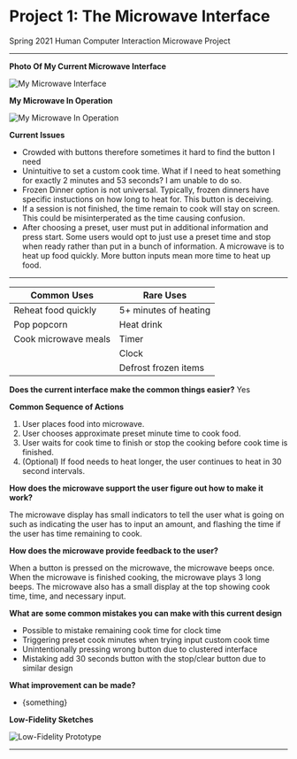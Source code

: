 # Project 1: The Microwave Interface
Spring 2021 Human Computer Interaction Microwave Project

---

**Photo Of My Current Microwave Interface**

![My Microwave Interface](./assets/my_microwave_interface.gif)

**My Microwave In Operation**

![My Microwave In Operation](./assets/my_microwave_in_operation.gif)

**Current Issues**
- Crowded with buttons therefore sometimes it hard to find the button I need
- Unintuitive to set a custom cook time. What if I need to heat something for exactly 2 minutes and 53 seconds? I am unable to do so.
- Frozen Dinner option is not universal. Typically, frozen dinners have specific instuctions on how long to heat for. This button is deceiving.
- If a session is not finished, the time remain to cook will stay on screen. This could be misinterperated as the time causing confusion.
- After choosing a preset, user must put in additional information and press start. Some users would opt to just use a preset time and stop when ready rather than put in a bunch of information. A microwave is to heat up food quickly. More button inputs mean more time to heat up food.

---

|Common Uses|Rare Uses|
|-|-|
|Reheat food quickly| 5+ minutes of heating|
|Pop popcorn|Heat drink|
|Cook microwave meals|Timer|
||Clock|
||Defrost frozen items|

**Does the current interface make the common things easier?** Yes

**Common Sequence of Actions**
1. User places food into microwave.
2. User chooses approximate preset minute time to cook food.
3. User waits for cook time to finish or stop the cooking before cook time is finished.
4. (Optional) If food needs to heat longer, the user continues to heat in 30 second intervals.

**How does the microwave support the user figure out how to make it work?**

The microwave display has small indicators to tell the user what is going on such as indicating the user has to input an amount, and flashing the time if the user has time remaining to cook.

**How does the microwave provide feedback to the user?**

When a button is pressed on the microwave, the microwave beeps once. When the microwave is finished cooking, the microwave plays 3 long beeps. The microwave also has a small display at the top showing cook time, time, and necessary input.

**What are some common mistakes you can make with this current design**
- Possible to mistake remaining cook time for clock time
- Triggering preset cook minutes when trying input custom cook time
- Unintentionally pressing wrong button due to clustered interface
- Mistaking add 30 seconds button with the stop/clear button due to similar design

**What improvement can be made?**
- {something}

**Low-Fidelity Sketches**

![Low-Fidelity Prototype](./assets/sketch.jpg)

---